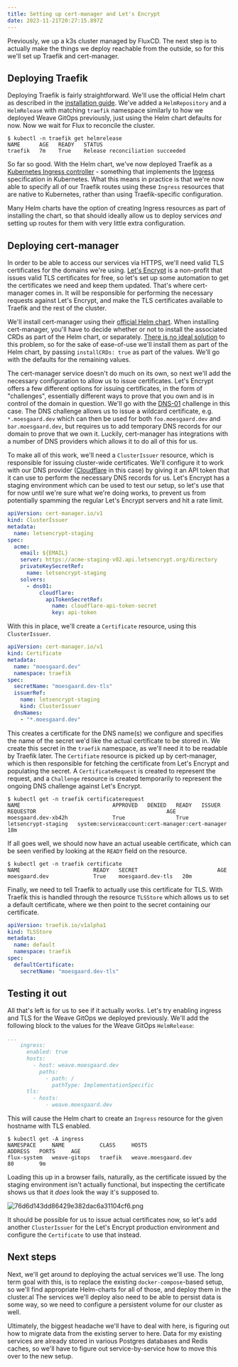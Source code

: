 ```yaml
---
title: Setting up cert-manager and Let's Encrypt
date: 2023-11-21T20:27:15.897Z
---
```

Previously, we up a k3s cluster managed by FluxCD. The next step is to actually make the things we deploy reachable from the outside, so for this we'll set up Traefik and cert-manager.

## Deploying Traefik

Deploying Traefik is fairly straightforward. We'll use the official Helm chart as described in the [installation guide](https://doc.traefik.io/traefik/getting-started/install-traefik/#use-the-helm-chart). 
We've added a `HelmRepository` and a `HelmRelease` with matching `traefik` namespace similarly to how we deployed Weave GitOps previously, just using the Helm chart defaults for now. Now we wait for Flux to reconcile the cluster.

```shell
$ kubectl -n traefik get helmrelease
NAME      AGE   READY   STATUS
traefik   7m    True    Release reconciliation succeeded
```

So far so good. With the Helm chart, we've now deployed Traefik as a [Kubernetes Ingress controller](https://doc.traefik.io/traefik/providers/kubernetes-ingress/) - something that implements the [Ingress](https://kubernetes.io/docs/concepts/services-networking/ingress/) specification in Kubernetes. What this means in practice is that we're now able to specify all of our Traefik routes using these `Ingress` resources that are native to Kubernetes, rather than using Traefik-specific configuration.

Many Helm charts have the option of creating Ingress resources as part of installing the chart, so that should ideally allow us to deploy services *and* setting up routes for them with very little extra configuration.

## Deploying cert-manager

In order to be able to access our services via HTTPS, we'll need valid TLS certificates for the domains we're using. [Let's Encrypt](https://letsencrypt.org/) is a non-profit that issues valid TLS certificates for free, so let's set up some automation to get the certificates we need and keep them updated. That's where cert-manager comes in. It will be responsible for performing the necessary requests against Let's Encrypt, and make the TLS certificates available to Traefik and the rest of the cluster.

We'll install cert-manager using their [official Helm chart](https://cert-manager.io/docs/installation/helm/). When installing cert-manager, you'll have to decide whether or not to install the associated CRDs as part of the Helm chart, or separately. [There is no ideal solution](https://cert-manager.io/docs/installation/helm/#crd-considerations) to this problem, so for the sake of ease-of-use we'll install them as part of the Helm chart, by passing `installCRDs: true` as part of the values. We'll go with the defaults for the remaining values.

The cert-manager service doesn't do much on its own, so next we'll add the necessary configuration to allow us to issue certificates. Let's Encrypt offers a few different options for issuing certificates, in the form of "challenges", essentially different ways to prove that you own and is in control of the domain in question. We'll go with the [DNS-01](https://letsencrypt.org/docs/challenge-types/#dns-01-challenge) challenge in this case. The DNS challenge allows us to issue a wildcard certificate, e.g. `*.moesgaard.dev` which can then be used for both `foo.moesgaard.dev` and `bar.moesgaard.dev`, but requires us to add temporary DNS records for our domain to prove that we own it. Luckily, cert-manager has integrations with a number of DNS providers which allows it to do all of this for us.

To make all of this work, we'll need a `ClusterIssuer` resource, which is responsible for issuing cluster-wide certificates. We'll configure it to work with our DNS provider ([Cloudflare](https://cert-manager.io/docs/configuration/acme/dns01/cloudflare/) in this case) by giving it an API token that it can use to perform the necessary DNS records for us. Let's Encrypt has a staging environment which can be used to test our setup, so let's use that for now until we're sure what we're doing works, to prevent us from potentially spamming the regular Let's Encrypt servers and hit a rate limit.

```yaml
apiVersion: cert-manager.io/v1
kind: ClusterIssuer
metadata:
  name: letsencrypt-staging
spec:
  acme:
    email: ${EMAIL}
    server: https://acme-staging-v02.api.letsencrypt.org/directory
    privateKeySecretRef:
      name: letsencrypt-staging
    solvers:
      - dns01:
          cloudflare:
            apiTokenSecretRef:
              name: cloudflare-api-token-secret
              key: api-token
```

With this in place, we'll create a `Certificate` resource, using this `ClusterIssuer`.

```yaml
apiVersion: cert-manager.io/v1
kind: Certificate
metadata:
  name: "moesgaard.dev"
  namespace: traefik
spec:
  secretName: "moesgaard.dev-tls"
  issuerRef:
    name: letsencrypt-staging
    kind: ClusterIssuer
  dnsNames:
    - "*.moesgaard.dev"
```

This creates a certificate for the DNS name(s) we configure and specifies the name of the secret we'd like the actual certificate to be stored in. We create this secret in the `traefik` namespace, as we'll need it to be readable by Traefik later. The `Certifiate` resource is picked up by cert-manager, which is then responsible for fetching the certificate from Let's Encrypt and populating the secret. A `CertificateRequest` is created to represent the request, and a `Challenge` resource is created temporarily to represent the ongoing DNS challenge against Let's Encrypt.

```shell
$ kubectl get -n traefik certificaterequest
NAME                             APPROVED   DENIED   READY   ISSUER                REQUESTOR                                         AGE
moesgaard.dev-xb42h              True                True    letsencrypt-staging   system:serviceaccount:cert-manager:cert-manager   18m
```

If all goes well, we should now have an actual useable certificate, which can be seen verified by looking at the `READY` field on the resource.

```shell
$ kubectl get -n traefik certificate
NAME                       READY   SECRET                         AGE
moesgaard.dev              True    moesgaard.dev-tls   20m
```

Finally, we need to tell Traefik to actually use this certificate for TLS. With Traefik this is handled through the resource `TLSStore` which allows us to set a default certificate, where we then point to the secret containing our certificate.

```yaml
apiVersion: traefik.io/v1alpha1
kind: TLSStore
metadata:
  name: default
  namespace: traefik
spec:
  defaultCertificate:
    secretName: "moesgaard.dev-tls"
```

## Testing it out

All that's left is for us to see if it actually works. Let's try enabling ingress and TLS for the Weave GitOps we deployed previously. We'll add the following block to the values for the Weave GitOps `HelmRelease`:

```yaml
...
    ingress:
      enabled: true
      hosts:
        - host: weave.moesgaard.dev
          paths:
            - path: /
              pathType: ImplementationSpecific
      tls:
        - hosts:
            - weave.moesgaard.dev
```

This will cause the Helm chart to create an `Ingress` resource for the given hostname with TLS enabled. 

```shell
$ kubectl get -A ingress
NAMESPACE     NAME           CLASS     HOSTS                               ADDRESS   PORTS     AGE
flux-system   weave-gitops   traefik   weave.moesgaard.dev                 80        9m
```

Loading this up in a browser fails, naturally, as the certificate issued by the staging environment isn't actually functional, but inspecting the certificate shows us that it *does* look the way it's supposed to.

![76d6d143dd86429e382dac6a31104cf6.png](/images/le-staging.png)

It should be possible for us to issue actual certificates now, so let's add another `ClusterIssuer` for the Let's Encrypt production environment and configure the `Certificate` to use that instead.

## Next steps

Next, we'll get around to deploying the actual services we'll use. The long term goal with this, is to replace the existing `docker-compose`-based setup, so we'll find appropriate Helm-charts for all of those, and deploy them in the cluster.al The services we'll deploy also need to be able to persist data is some way, so we need to configure a persistent volume for our cluster as well.

Ultimately, the biggest headache we'll have to deal with here, is figuring out how to migrate data from the existing server to here. Data for my existing services are already stored in various Postgres databases and Redis caches, so we'll have to figure out service-by-service how to move this over to the new setup.
